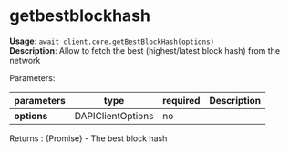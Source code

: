 # getbestblockhash

**Usage**: `await client.core.getBestBlockHash(options)`  
**Description**: Allow to fetch the best (highest/latest block hash) from the network

Parameters:

| parameters  | type              | required | Description |
| ----------- | ----------------- | -------- | ----------- |
| **options** | DAPIClientOptions | no       |             |

Returns : {Promise<string>} - The best block hash